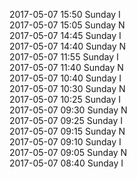 2017-05-07 15:50 Sunday  I  
2017-05-07 15:05 Sunday  N  
2017-05-07 14:45 Sunday  I  
2017-05-07 14:40 Sunday  N  
2017-05-07 11:55 Sunday  I  
2017-05-07 11:40 Sunday  N  
2017-05-07 10:40 Sunday  I  
2017-05-07 10:30 Sunday  N  
2017-05-07 10:25 Sunday  I  
2017-05-07 09:30 Sunday  N  
2017-05-07 09:25 Sunday  I  
2017-05-07 09:15 Sunday  N  
2017-05-07 09:10 Sunday  I  
2017-05-07 09:05 Sunday  N  
2017-05-07 08:40 Sunday  I  
